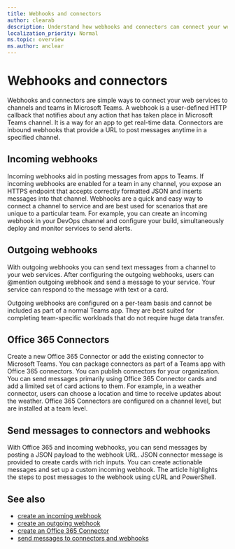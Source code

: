 ```yaml
---
title: Webhooks and connectors
author: clearab
description: Understand how webhooks and connectors can connect your web services to the Teams client.
localization_priority: Normal
ms.topic: overview
ms.author: anclear
---
```


# Webhooks and connectors

Webhooks and connectors are simple ways to connect your web services to channels and teams in Microsoft Teams.
A webhook is a user-defined HTTP callback that notifies about any action that has taken place in Microsoft Teams channel. It is a way for an app to get real-time data.
Connectors are inbound webhooks that provide a URL to post messages anytime in a specified channel.

## Incoming webhooks

Incoming webhooks aid in posting messages from apps to Teams. If incoming webhooks are enabled for a team in any channel, you expose an HTTPS endpoint that accepts correctly formatted JSON and inserts messages into that channel. Webhooks are a quick and easy way to connect a channel to service and are best used for scenarios that are unique to a particular team. For example, you can create an incoming webhook in your DevOps channel and configure your build, simultaneously deploy and monitor services to send alerts.

## Outgoing webhooks

With outgoing webhooks you can send text messages from a channel to your web services. After configuring the outgoing webhooks, users can @mention outgoing webhook and send a message to your service. Your service can respond to the message with text or a card.

Outgoing webhooks are configured on a per-team basis and cannot be included as part of a normal Teams app. They are best suited for completing team-specific workloads that do not require huge data transfer.

## Office 365 Connectors

Create a new Office 365 Connector or add the existing connector to Microsoft Teams.
You can package connectors as part of a Teams app with Office 365 connectors. You can publish connectors for your organization. You can send messages primarily using Office 365 Connector cards and add a limited set of card actions to them. For example, in a weather connector, users can choose a location and time to receive updates about the weather. Office 365 Connectors are configured on a channel level, but are installed at a team level.

## Send messages to connectors and webhooks

With Office 365 and incoming webhooks, you can send messages by posting a JSON payload to the webhook URL. JSON connector message is provided to create cards with rich inputs. You can create actionable messages and set up a custom incoming webhook. The article highlights the steps to post messages to the webhook using cURL and PowerShell.

## See also

* [create an incoming webhook](~/webhooks-and-connectors/how-to/add-incoming-webhook.md)
* [create an outgoing webhook](~/webhooks-and-connectors/how-to/add-outgoing-webhook.md)
* [create an Office 365 Connector](~/webhooks-and-connectors/how-to/connectors-creating.md)
* [send messages to connectors and webhooks](../webhooks-and-connectors/how-to/connectors-using.md)
